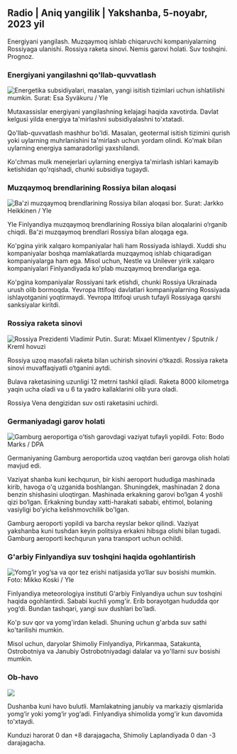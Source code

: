 ## Radio \| Aniq yangilik \| Yakshanba, 5-noyabr, 2023 yil

Energiyani yangilash. Muzqaymoq ishlab chiqaruvchi kompaniyalarning Rossiyaga ulanishi. Rossiya raketa sinovi. Nemis garovi holati. Suv toshqini. Prognoz.

### Energiyani yangilashni qo'llab-quvvatlash

![Energetika subsidiyalari, masalan, yangi isitish tizimlari uchun ishlatilishi mumkin. Surat: Esa Syväkuru / Yle](https://images.cdn.yle.fi/image/upload/c_crop,h_3349,w_5954,x_0,y_325/ar_1.777777777777777,c_fill,g_faces,w_02/h_02q_auto:eco/f_auto/fl_lossy/v1676637402/39-107442463ef747ea1acd)

Mutaxassislar energiyani yangilashning kelajagi haqida xavotirda. Davlat kelgusi yilda energiya ta'mirlashni subsidiyalashni to'xtatadi.

Qo'llab-quvvatlash mashhur bo'ldi. Masalan, geotermal isitish tizimini qurish yoki uylarning muhrlanishini ta'mirlash uchun yordam olindi. Ko'mak bilan uylarning energiya samaradorligi yaxshilandi.

Ko'chmas mulk menejerlari uylarning energiya ta'mirlash ishlari kamayib ketishidan qo'rqishadi, chunki subsidiya tugaydi.

### Muzqaymoq brendlarining Rossiya bilan aloqasi

![Ba'zi muzqaymoq brendlarining Rossiya bilan aloqasi bor. Surat: Jarkko Heikkinen / Yle](https://images.cdn.yle.fi/image/upload/c_crop,h_2268,w_4031,x_0,y_0/ar_1.777777777777777,c_fill,g_faces,h_pr_610/d.q_auto:eco/f_auto/fl_lossy/v1682321321/39-110323664462e3b6fb8b)

Yle Finlyandiya muzqaymoq brendlarining Rossiya bilan aloqalarini o‘rganib chiqdi. Ba'zi muzqaymoq brendlari Rossiya bilan aloqaga ega.

Ko'pgina yirik xalqaro kompaniyalar hali ham Rossiyada ishlaydi. Xuddi shu kompaniyalar boshqa mamlakatlarda muzqaymoq ishlab chiqaradigan kompaniyalarga ham ega. Misol uchun, Nestle va Unilever yirik xalqaro kompaniyalari Finlyandiyada ko'plab muzqaymoq brendlariga ega.

Ko'pgina kompaniyalar Rossiyani tark etishdi, chunki Rossiya Ukrainada urush olib bormoqda. Yevropa Ittifoqi davlatlari kompaniyalarning Rossiyada ishlayotganini yoqtirmaydi. Yevropa Ittifoqi urush tufayli Rossiyaga qarshi sanksiyalar kiritdi.

### Rossiya raketa sinovi

![Rossiya Prezidenti Vladimir Putin. Surat: Mixael Klimentyev / Sputnik / Kreml hovuzi](https://images.cdn.yle.fi/image/upload/c_crop,h_4519,w_8034,x_16,y_238/ar_1.777777777777777,c_fill,g_0777,c_fill,g_10hd/.0/q_auto:eco/f_auto/fl_lossy/v1678982359/39-108632664133bfc2dc51)

Rossiya uzoq masofali raketa bilan uchirish sinovini o‘tkazdi. Rossiya raketa sinovi muvaffaqiyatli o‘tganini aytdi.

Bulava raketasining uzunligi 12 metrni tashkil qiladi. Raketa 8000 kilometrga yaqin ucha oladi va u 6 ta yadro kallaklarini olib yura oladi.

Rossiya Vena dengizidan suv osti raketasini uchirdi.

### Germaniyadagi garov holati

![Gamburg aeroportiga oʻtish garovdagi vaziyat tufayli yopildi. Foto: Bodo Marks / DPA](https://images.cdn.yle.fi/image/upload/c_crop,h_2703,w_4806,x_0,y_500/ar_1.777777777777777,c_fill,g_faces,h_6710/pr.w.q_auto:eco/f_auto/fl_lossy/v1699181525/39-11959676547736ea1bc0)

Germaniyaning Gamburg aeroportida uzoq vaqtdan beri garovga olish holati mavjud edi.

Vaziyat shanba kuni kechqurun, bir kishi aeroport hududiga mashinada kirib, havoga o'q uzganida boshlangan. Shuningdek, mashinadan 2 dona benzin shishasini uloqtirgan. Mashinada erkakning garovi bo‘lgan 4 yoshli qizi bo‘lgan. Erkakning bunday xatti-harakati sababi, ehtimol, bolaning vasiyligi bo'yicha kelishmovchilik bo'lgan.

Gamburg aeroporti yopildi va barcha reyslar bekor qilindi. Vaziyat yakshanba kuni tushdan keyin politsiya erkakni hibsga olishi bilan tugadi. Gamburg aeroporti kechqurun yana transport uchun ochildi.

### G'arbiy Finlyandiya suv toshqini haqida ogohlantirish

![Yomg‘ir yog‘sa va qor tez erishi natijasida yo‘llar suv bosishi mumkin. Foto: Mikko Koski / Yle](https://images.cdn.yle.fi/image/upload/c_crop,h_3078,w_5472,x_0,y_218/ar_1.777777777777777,c_fill,g_faces,h_pr_610/d.q_auto:eco/f_auto/fl_lossy/v1697618867/39-11828126521489e76d51)

Finlyandiya meteorologiya instituti G‘arbiy Finlyandiya uchun suv toshqini haqida ogohlantirdi. Sababi kuchli yomg'ir. Erib borayotgan hududda qor yog‘di. Bundan tashqari, yangi suv dushlari bo'ladi.

Ko'p suv qor va yomg'irdan keladi. Shuning uchun g'arbda suv sathi ko'tarilishi mumkin.

Misol uchun, daryolar Shimoliy Finlyandiya, Pirkanmaa, Satakunta, Ostrobotniya va Janubiy Ostrobotniyadagi dalalar va yo'llarni suv bosishi mumkin.

### Ob-havo

![](https://images.cdn.yle.fi/image/upload/c_crop,h_1080,w_1919,x_0,y_0/ar_1.7777777777777777,c_fill,g_faces,h_675,w_1200/eq/eqf_auto/fl_lossy/v1699200945/39-11960206547bf95c98f5)

Dushanba kuni havo bulutli. Mamlakatning janubiy va markaziy qismlarida yomg‘ir yoki yomg‘ir yog‘adi. Finlyandiya shimolida yomg'ir kun davomida to'xtaydi.

Kunduzi harorat 0 dan +8 darajagacha, Shimoliy Laplandiyada 0 dan -3 darajagacha.